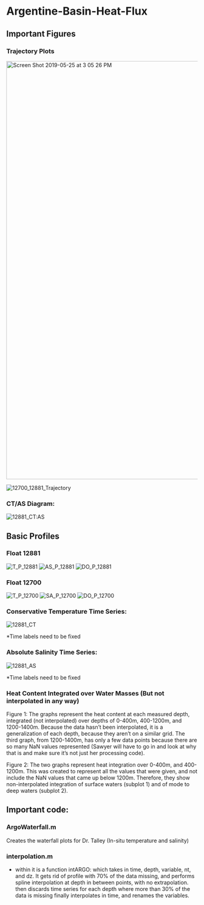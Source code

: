 # Argentine-Basin-Heat-Flux

## Important Figures 

### Trajectory Plots

<img width="1098" alt="Screen Shot 2019-05-25 at 3 05 26 PM" src="https://user-images.githubusercontent.com/40899724/58375032-e927bf80-7efe-11e9-8651-2e0e10127872.png"> 

![12700_12881_Trajectory](https://user-images.githubusercontent.com/40899724/58374979-c648db80-7efd-11e9-826a-f7d5eba15c41.jpg)

### CT/AS Diagram:
![12881_CT:AS](https://user-images.githubusercontent.com/40899724/57988505-407fe880-7a44-11e9-8f6c-587413044116.jpg)

## Basic Profiles

### Float 12881
![T_P_12881](https://user-images.githubusercontent.com/40899724/58385945-32364d00-7fad-11e9-9a5f-d2f017eafdaf.jpg)
![AS_P_12881](https://user-images.githubusercontent.com/40899724/58385940-2cd90280-7fad-11e9-8f2e-a7039172ef11.jpg)
![DO_P_12881](https://user-images.githubusercontent.com/40899724/58385941-2d719900-7fad-11e9-83ec-6559d094071c.jpg)

### Float 12700
![T_P_12700](https://user-images.githubusercontent.com/40899724/58385949-38c4c480-7fad-11e9-8890-380be65c2526.jpg)
![SA_P_12700](https://user-images.githubusercontent.com/40899724/58385948-38c4c480-7fad-11e9-82f5-66f1142a05d7.jpg)
![DO_P_12700](https://user-images.githubusercontent.com/40899724/58385947-38c4c480-7fad-11e9-825c-6fec3cbe4f3d.jpg)


### Conservative Temperature Time Series:
![12881_CT](https://user-images.githubusercontent.com/40899724/57988518-4ece0480-7a44-11e9-90c0-08b048ccedbe.jpg)

*Time labels need to be fixed

### Absolute Salinity Time Series:
![12881_AS](https://user-images.githubusercontent.com/40899724/57988522-57263f80-7a44-11e9-84c7-892e5d92840d.jpg)

*Time labels need to be fixed


### Heat Content Integrated over Water Masses (But not interpolated in any way)
Figure 1: The graphs represent the heat content at each measured depth, integrated (not interpolated) over depths of 0-400m, 400-1200m, and 1200-1400m. Because the data hasn’t been interpolated, it is a generalization of each depth, because they aren’t on a similar grid. The third graph, from 1200-1400m, has only a few data points because there are so many NaN values represented (Sawyer will have to go in and look at why that is and make sure it’s not just her processing code). 


Figure 2: The two graphs represent heat integration over 0-400m, and 400-1200m. This was created to represent all the values that were given, and not include the NaN values that came up below 1200m. Therefore, they show non-interpolated integration of surface waters (subplot 1) and of mode to deep waters (subplot 2). 

## Important code: 

### ArgoWaterfall.m 
Creates the waterfall plots for Dr. Talley (In-situ temperature and salinity)

### interpolation.m 
* within it is a function intARGO:
    which takes in time, depth, variable, nt, and dz.  It gets rid of profile with 70% of the data missing, and performs         spline interpolation at depth in between points, with no extrapolation. 
    then discards time series for each depth where more than 30% of the data is missing
    finally interpolates in time, and renames the variables.



